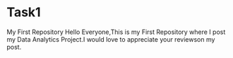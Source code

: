 # Task1
My First Repository
Hello Everyone,This is my First Repository where I post my Data Analytics Project.I would love to appreciate your reviewson my post.
